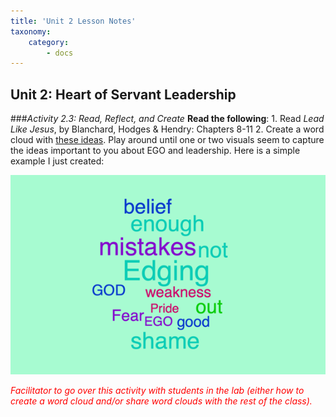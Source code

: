 ```yaml
---
title: 'Unit 2 Lesson Notes'
taxonomy:
    category:
        - docs
---
```


## Unit 2: Heart of Servant Leadership

###*Activity 2.3: Read, Reflect, and Create*
**Read the following**:
 	1. Read *Lead Like Jesus*, by Blanchard, Hodges & Hendry: Chapters 8-11
 	2. Create a word cloud with [these ideas](https://worditout.com). Play around until one or two visuals seem to capture the ideas important to you about EGO and leadership. Here is a simple example I just created:

![](example1.png)

<span style="color:red"> *Facilitator to go over this activity with students in the lab (either how to create a word cloud and/or share word clouds with the rest of the class).* </span>
